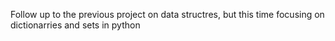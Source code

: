 Follow up to the previous project on data structres, but this time focusing on dictionarries and sets in python
